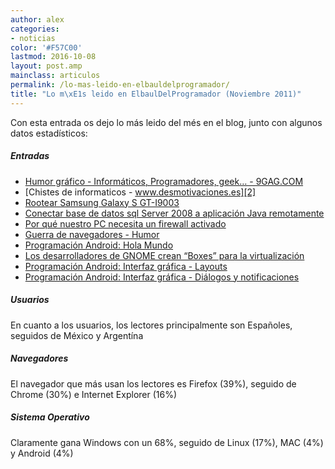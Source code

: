 ```yaml
---
author: alex
categories:
- noticias
color: '#F57C00'
lastmod: 2016-10-08
layout: post.amp
mainclass: articulos
permalink: /lo-mas-leido-en-elbauldelprogramador/
title: "Lo m\xE1s leido en ElbaulDelProgramador (Noviembre 2011)"
---
```


Con esta entrada os dejo lo más leido del més en el blog, junto con algunos datos estadísticos:



##### Entradas

<!--more-->

  * [Humor gráfico - Informáticos, Programadores, geek&#8230; - 9GAG.COM][1]
  * [Chistes de informaticos - www.desmotivaciones.es][2]
  * [Rootear Samsung Galaxy S GT-I9003][3]
  * [Conectar base de datos sql Server 2008 a aplicación Java remotamente][4]
  * [Por qué nuestro PC necesita un firewall activado][5]
  * [Guerra de navegadores - Humor][6]
  * [Programación Android: Hola Mundo][7]
  * [Los desarrolladores de GNOME crean &#8220;Boxes&#8221; para la virtualización][8]
  * [Programación Android: Interfaz gráfica - Layouts][9]
  * [Programación Android: Interfaz gráfica - Diálogos y notificaciones][10]

##### Usuarios

En cuanto a los usuarios, los lectores principalmente son Españoles, seguidos de México y Argentína

##### Navegadores

El navegador que más usan los lectores es Firefox (39%), seguido de Chrome (30%) e Internet Explorer (16%)

##### Sistema Operativo

Claramente gana Windows con un 68%, seguido de Linux (17%), MAC (4%) y Android (4%)

 [1]: https://elbauldelprogramador.com/humor-grafico-informaticos
 [2]: https://elbauldelprogramador.com/chistes-de-informaticos
 [3]: https://elbauldelprogramador.com/rootear-samsung-galaxy-s-gt-i9003
 [4]: https://elbauldelprogramador.com/conectar-base-de-datos-sql-server-2008
 [5]: https://elbauldelprogramador.com/por-que-nuestro-pc-necesita-un-firewall
 [6]: https://elbauldelprogramador.com/guerra-de-navegadores-humor
 [7]: https://elbauldelprogramador.com/programacion-android-hola-mundo/
 [8]: https://elbauldelprogramador.com/los-desarrolladores-de-gnome-crean
 [9]: https://elbauldelprogramador.com/programacion-android-interfaz-grafica_23/
 [10]: https://elbauldelprogramador.com/programacion-android-interfaz-grafica_11